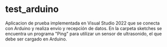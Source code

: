 # test_arduino
Aplicacion de prueba implementada en Visual Studio 2022 que se conecta con Arduino y realiza envío y recepción de datos.
En la carpeta sketches se encuentra un programa "Ping" para utilizar un sensor de ultrasonido, el que debe ser cargado en Arduino.
